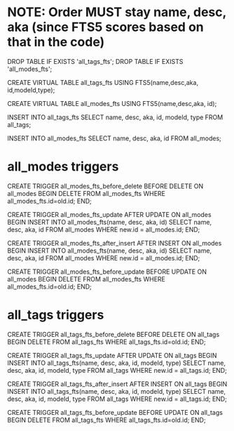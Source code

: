 # NOTE: Order MUST stay name, desc, aka (since FTS5 scores based on that in the code)

DROP TABLE IF EXISTS 'all_tags_fts';
DROP TABLE IF EXISTS 'all_modes_fts';

CREATE VIRTUAL TABLE all_tags_fts
USING FTS5(name,desc,aka, id,modeId,type);

CREATE VIRTUAL TABLE all_modes_fts
USING FTS5(name,desc,aka, id);

INSERT INTO all_tags_fts SELECT name, desc, aka, id, modeId, type FROM all_tags;

INSERT INTO all_modes_fts SELECT name, desc, aka, id FROM all_modes;


# all_modes triggers
CREATE TRIGGER all_modes_fts_before_delete BEFORE DELETE ON all_modes BEGIN
    DELETE FROM all_modes_fts WHERE all_modes_fts.id=old.id;
END;

CREATE TRIGGER all_modes_fts_update AFTER UPDATE ON all_modes BEGIN
    INSERT INTO all_modes_fts(name, desc, aka, id) SELECT name, desc, aka, id FROM all_modes WHERE new.id = all_modes.id;
END;

CREATE TRIGGER all_modes_fts_after_insert AFTER INSERT ON all_modes BEGIN
    INSERT INTO all_modes_fts(name, desc, aka, id) SELECT name, desc, aka, id FROM all_modes WHERE new.id = all_modes.id;
END;

CREATE TRIGGER all_modes_fts_before_update BEFORE UPDATE ON all_modes BEGIN
    DELETE FROM all_modes_fts WHERE all_modes_fts.id=old.id;
END;



# all_tags triggers
CREATE TRIGGER all_tags_fts_before_delete BEFORE DELETE ON all_tags BEGIN
    DELETE FROM all_tags_fts WHERE all_tags_fts.id=old.id;
END;

CREATE TRIGGER all_tags_fts_update AFTER UPDATE ON all_tags BEGIN
    INSERT INTO all_tags_fts(name, desc, aka, id, modeId, type) SELECT name, desc, aka, id, modeId, type FROM all_tags WHERE new.id = all_tags.id;
END;

CREATE TRIGGER all_tags_fts_after_insert AFTER INSERT ON all_tags BEGIN
    INSERT INTO all_tags_fts(name, desc, aka, id, modeId, type) SELECT name, desc, aka, id, modeId, type FROM all_tags WHERE new.id = all_tags.id;
END;

CREATE TRIGGER all_tags_fts_before_update BEFORE UPDATE ON all_tags BEGIN
    DELETE FROM all_tags_fts WHERE all_tags_fts.id=old.id;
END;